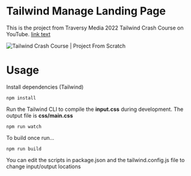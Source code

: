 # Tailwind Manage Landing Page

This is the project from Traversy Media 2022 Tailwind Crash Course on YouTube.
[link text]((https://www.youtube.com/watch?v=dFgzHOX84xQ&ab_channel=TraversyMedia))

![Tailwind Crash Course | Project From Scratch](/img/screen.png?raw=true)

# Usage

Install dependencies (Tailwind)

```
npm install
```

Run the Tailwind CLI to compile the **input.css** during development. The output file is **css/main.css**

```
npm run watch
```

To build once run...

```
npm run build
```

You can edit the scripts in package.json and the tailwind.config.js file to change input/output locations
